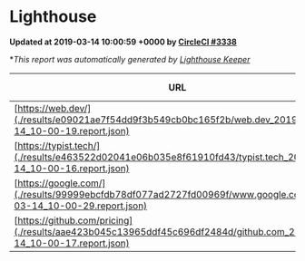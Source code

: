 
# Lighthouse

**Updated at 2019-03-14 10:00:59 +0000 by [CircleCI #3338](https://circleci.com/gh/ItinerisLtd/lighthouse-keeper-example/3338)**

**This report was automatically generated by [Lighthouse Keeper](https://github.com/itinerisltd/lighthouse-keeper)*

| URL | Performance | Accessibility | Best Practices | SEO | PWA | Updated At |
| --- | --- | --- | --- | --- | --- | --- |
| [https://web.dev/](./results/e09021ae7f54dd9f3b549cb0bc165f2b/web.dev_2019-03-14_10-00-19.report.json) | 0.94 | 0.93 | 1 | 0.87 | 1 | 2019-03-14T10:00:19.158Z |
| [https://typist.tech/](./results/e463522d02041e06b035e8f61910fd43/typist.tech_2019-03-14_10-00-16.report.json) | 1 |  |  |  |  | 2019-03-14T10:00:16.697Z |
| [https://google.com/](./results/99999ebcfdb78df077ad2727fd00969f/www.google.com_2019-03-14_10-00-29.report.json) | 0.95 | 0.71 | 0.93 | 0.82 | 0.58 | 2019-03-14T10:00:29.094Z |
| [https://github.com/pricing](./results/aae423b045c13965ddf45c696df2484d/github.com_2019-03-14_10-00-17.report.json) | 0.8 | 0.89 | 0.93 | 0.9 | 0.58 | 2019-03-14T10:00:17.817Z |
